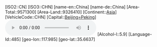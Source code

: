 ﻿---
location: [35.6637,117.985]
type: Country
tags:
- geo/Country

SpocWebEntityId: 26870
isDeleted: false
confidential: public

---
[ISO2::CN]
[ISO3::CHN]
[name-en::China]
[name-de::China]
[Area-Total::9571300]
[Area-Land::9326410]
[Continent::[Asia](geo/Continent/Asia.md)]
[VehicleCode::CHN]
[Capital::[Beijing=Peking](geo/Continent/Asia/China/Beijing=Peking.md)]
![Anthem-China](xLarge/National-Anthem/Anthem-China.mp3)
[Alcohol-l::5.9]
[Language-Id::485]
[geo-lon::117.985]
[geo-lat::35.6637]

